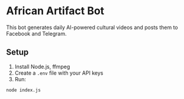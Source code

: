 # African Artifact Bot

This bot generates daily AI-powered cultural videos and posts them to Facebook and Telegram.

## Setup

1. Install Node.js, ffmpeg
2. Create a `.env` file with your API keys
3. Run:
```bash
node index.js
